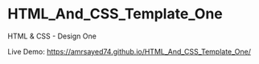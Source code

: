 # HTML_And_CSS_Template_One
HTML &amp; CSS - Design One

Live Demo: https://amrsayed74.github.io/HTML_And_CSS_Template_One/
